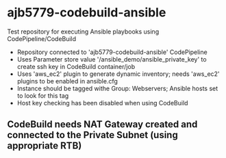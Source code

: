 # ajb5779-codebuild-ansible

Test repository for executing Ansible playbooks using CodePipeline/CodeBuild
- Repository connected to 'ajb5779-codebuild-ansible' CodePipeline
- Uses Parameter store value '/ansible_demo/ansible_private_key' to create ssh key in CodeBuild container/job
- Uses 'aws_ec2' plugin to generate dynamic inventory; needs 'aws_ec2' plugins to be enabled in ansible.cfg 
- Instance should be tagged withe Group: Webservers; Ansible hosts set to look for this tag
- Host key checking has been disabled when using CodeBuild

## CodeBuild needs NAT Gateway created and connected to the Private Subnet (using appropriate RTB)
